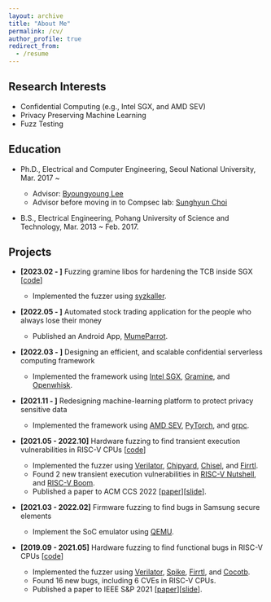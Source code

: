 ```yaml
---
layout: archive
title: "About Me"
permalink: /cv/
author_profile: true
redirect_from:
  - /resume
---
```


## Research Interests

* Confidential Computing (e.g., Intel SGX, and AMD SEV)
* Privacy Preserving Machine Learning
* Fuzz Testing

## Education

* Ph.D., Electrical and Computer Engineering, Seoul National University, Mar. 2017 ~
  * Advisor: [Byoungyoung Lee](https://lifeasageek.github.io/)
  * Advisor before moving in to Compsec lab: [Sunghyun Choi](https://kr.linkedin.com/in/sunghyun-choi-b20268)

* B.S., Electrical Engineering, Pohang University of Science and Technology, Mar. 2013 ~ Feb. 2017.

## Projects

* **[2023.02 - ]** Fuzzing gramine libos for hardening the TCB inside SGX [[code](https://github.com/ohblee-systems/syzkaller)]
  * Implemented the fuzzer using [syzkaller](https://github.com/google/syzkaller).

* **[2022.05 - ]** Automated stock trading application for the people who always lose their money
  * Published an Android App, [MumeParrot](https://play.google.com/store/apps/details?id=com.mumemume.mumeparrot).

* **[2022.03 - ]** Designing an efficient, and scalable confidential serverless computing framework
  * Implemented the framework using [Intel SGX](https://github.com/intel/linux-sgx), [Gramine](https://github.com/gramineproject/gramine), and [Openwhisk](https://github.com/apache/openwhisk).

* **[2021.11 - ]** Redesigning machine-learning platform to protect privacy sensitive data
  * Implemented the framework using [AMD SEV](https://github.com/AMDESE/AMDSEV), [PyTorch](https://github.com/pytorch/pytorch), and [grpc](https://github.com/grpc).

* **[2021.05 - 2022.10]** Hardware fuzzing to find transient execution vulnerabilities in RISC-V CPUs [[code](https://github.com/compsec-snu/specdoctor)]
  * Implemented the fuzzer using [Verilator](https://github.com/verilator/verilator), [Chipyard](https://github.com/ucb-bar/chipyard), [Chisel](https://github.com/chipsalliance/chisel3), and [Firrtl](https://github.com/chipsalliance/firrtl).
  * Found 2 new transient execution vulnerabilities in [RISC-V Nutshell](https://github.com/OSCPU/NutShell), and [RISC-V Boom](https://github.com/riscv-boom/riscv-boom).
  * Published a paper to ACM CCS 2022 [[paper](https://jaewonhur.github.io/files/jwhur-specdoctor.pdf)][[slide](https://jaewonhur.github.io/files/jwhur-specdoctor-slides.pdf)].

* **[2021.03 - 2022.02]** Firmware fuzzing to find bugs in Samsung secure elements
  * Implement the SoC emulator using [QEMU](https://github.com/qemu/qemu).
  
* **[2019.09 - 2021.05]** Hardware fuzzing to find functional bugs in RISC-V CPUs [[code](https://github.com/compsec-snu/difuzz-rtl)]
  * Implemented the fuzzer using [Verilator](https://github.com/verilator/verilator), [Spike](https://github.com/riscv-software-src/riscv-isa-sim), [Firrtl](https://github.com/chipsalliance/firrtl), and [Cocotb](https://github.com/cocotb/cocotb).
  * Found 16 new bugs, including 6 CVEs in RISC-V CPUs.
  * Published a paper to IEEE S&P 2021 [[paper](https://jaeownhur.github.io/files/jwhur-difuzzrtl.pdf)][[slide](https://jaewonhur.github.io/files/jwhur-difuzzrtl-slides.pdf)].

